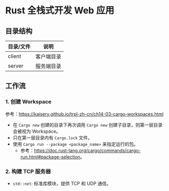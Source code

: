 # Rust 全栈式开发 Web 应用

## 目录结构

| 目录/文件 | 说明       |
| --------- | ---------- |
| client    | 客户端目录 |
| server    | 服务端目录 |

## 工作流

### 1. 创建 Workspace

参考：<https://kaisery.github.io/trpl-zh-cn/ch14-03-cargo-workspaces.html>

- 在 `Cargo new` 创建的目录下再次调用 `Cargo new` 创建子目录，则第一层目录会被视为 Workspace。
- 只在第一层目录内有 `Cargo.lock` 文件。
- 使用 `Cargo run --package <package_name>` 来指定运行的包。
  - 参考：<https://doc.rust-lang.org/cargo/commands/cargo-run.html#package-selection>。

### 2. 构建 TCP 服务器

- `std::net`: 标准库模块，提供 TCP 和 UDP 通信。
